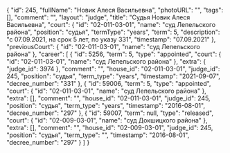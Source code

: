 {
    "id": 245,
    "fullName": "Новик Алеся Васильевна",
    "photoURL": "",
    "tags": [],
    "comment": "",
    "layout": "judge",
    "title": "Судья Новик Алеся Васильевна",
    "court": {
        "id": "02-011-03-01",
        "name": "суд Лепельского района",
        "position": "судья",
        "termType": "years",
        "term": 5,
        "description": "c 07.09.2021, на срок 5 лет, по указу 331",
        "timestamp": "07.09.2021"
    },
    "previousCourt": {
        "id": "02-011-03-01",
        "name": "суд Лепельского района"
    },
    "career": [
        {
            "id": 5256,
            "term": 5,
            "type": "appointed",
            "court": {
                "id": "02-011-03-01",
                "name": "суд Лепельского района"
            },
            "extra": {
                "judge_id": 3974
            },
            "comment": "",
            "house_id": "02-011-03-01",
            "judge_id": 245,
            "position": "судья",
            "term_type": "years",
            "timestamp": "2021-09-07",
            "decree_number": "331"
        },
        {
            "id": 59006,
            "term": 5,
            "type": "appointed",
            "court": {
                "id": "02-011-03-01",
                "name": "суд Лепельского района"
            },
            "extra": [],
            "comment": "",
            "house_id": "02-011-03-01",
            "judge_id": 245,
            "position": "судья",
            "term_type": "years",
            "timestamp": "2016-08-01",
            "decree_number": "297"
        },
        {
            "id": 59007,
            "term": null,
            "type": "released",
            "court": {
                "id": "02-009-03-01",
                "name": "суд Докшицкого района"
            },
            "extra": [],
            "comment": "",
            "house_id": "02-009-03-01",
            "judge_id": 245,
            "position": "судья",
            "term_type": "",
            "timestamp": "2016-08-01",
            "decree_number": "297"
        }
    ]
}
